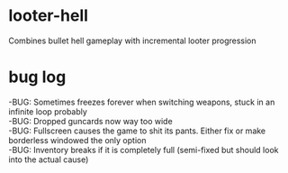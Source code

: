 # looter-hell
Combines bullet hell gameplay with incremental looter progression



# bug log
-BUG: Sometimes freezes forever when switching weapons, stuck in an infinite loop probably  
-BUG: Dropped guncards now way too wide  
-BUG: Fullscreen causes the game to shit its pants. Either fix or make borderless windowed the only option  
-BUG: Inventory breaks if it is completely full (semi-fixed but should look into the actual cause)  